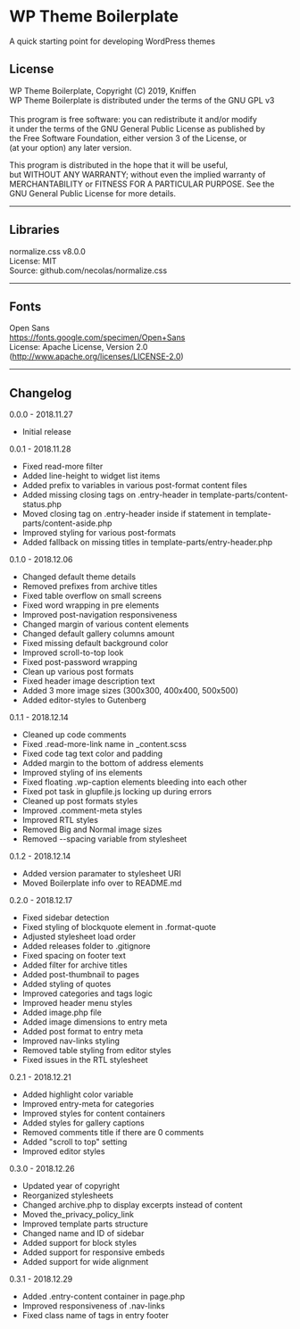 # WP Theme Boilerplate

A quick starting point for developing WordPress themes

## License

WP Theme Boilerplate, Copyright (C) 2019, Kniffen<br>
WP Theme Boilerplate is distributed under the terms of the GNU GPL v3<br>
<br>
This program is free software: you can redistribute it and/or modify<br>
it under the terms of the GNU General Public License as published by<br>
the Free Software Foundation, either version 3 of the License, or<br>
(at your option) any later version.

This program is distributed in the hope that it will be useful,<br>
but WITHOUT ANY WARRANTY; without even the implied warranty of<br>
MERCHANTABILITY or FITNESS FOR A PARTICULAR PURPOSE.  See the<br>
GNU General Public License for more details.

-----------------------------------------------------------------------------

## Libraries

normalize.css v8.0.0<br>
License: MIT<br>
Source: github.com/necolas/normalize.css

-----------------------------------------------------------------------------

## Fonts

Open Sans<br>
https://fonts.google.com/specimen/Open+Sans<br>
License: Apache License, Version 2.0 (http://www.apache.org/licenses/LICENSE-2.0)

-----------------------------------------------------------------------------

## Changelog

0.0.0 - 2018.11.27
- Initial release

0.0.1 - 2018.11.28
- Fixed read-more filter
- Added line-height to widget list items
- Added prefix to variables in various post-format content files
- Added missing closing tags on .entry-header in template-parts/content-status.php
- Moved closing tag on .entry-header inside if statement in template-parts/content-aside.php
- Improved styling for various post-formats
- Added fallback on missing titles in template-parts/entry-header.php

0.1.0 - 2018.12.06
- Changed default theme details
- Removed prefixes from archive titles
- Fixed table overflow on small screens
- Fixed word wrapping in pre elements
- Improved post-navigation responsiveness
- Changed margin of various content elements
- Changed default gallery columns amount
- Fixed missing default background color
- Improved scroll-to-top look
- Fixed post-password wrapping
- Clean up various post formats
- Fixed header image description text
- Added 3 more image sizes (300x300, 400x400, 500x500)
- Added editor-styles to Gutenberg

0.1.1 - 2018.12.14
- Cleaned up code comments
- Fixed .read-more-link name in _content.scss
- Fixed code tag text color and padding
- Added margin to the bottom of address elements
- Improved styling of ins elements
- Fixed floating .wp-caption elements bleeding into each other
- Fixed pot task in glupfile.js locking up during errors
- Cleaned up post formats styles
- Improved .comment-meta styles
- Improved RTL styles
- Removed Big and Normal image sizes
- Removed --spacing variable from stylesheet

0.1.2 - 2018.12.14
- Added version paramater to stylesheet URI
- Moved Boilerplate info over to README.md

0.2.0 - 2018.12.17
- Fixed sidebar detection
- Fixed styling of blockquote element in .format-quote
- Adjusted stylesheet load order
- Added releases folder to .gitignore
- Fixed spacing on footer text
- Added filter for archive titles
- Added post-thumbnail to pages
- Added styling of quotes
- Improved categories and tags logic
- Improved header menu styles
- Added image.php file
- Added image dimensions to entry meta
- Added post format to entry meta
- Improved nav-links styling
- Removed table styling from editor styles
- Fixed issues in the RTL stylesheet

0.2.1 - 2018.12.21
- Added highlight color variable
- Improved entry-meta for categories
- Improved styles for content containers
- Added styles for gallery captions
- Removed comments title if there are 0 comments
- Added "scroll to top" setting
- Improved editor styles

0.3.0 - 2018.12.26
- Updated year of copyright
- Reorganized stylesheets
- Changed archive.php to display excerpts instead of content
- Moved the_privacy_policy_link
- Improved template parts structure
- Changed name and ID of sidebar
- Added support for block styles
- Added support for responsive embeds
- Added support for wide alignment

0.3.1 - 2018.12.29
- Added .entry-content container in page.php
- Improved responsiveness of .nav-links
- Fixed class name of tags in entry footer